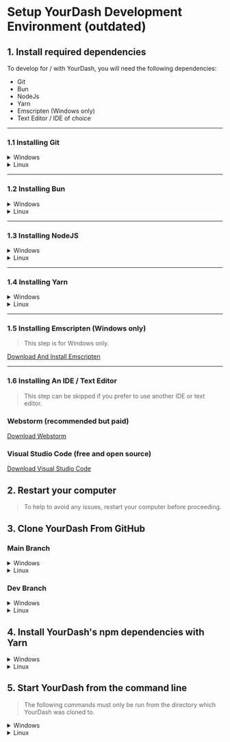 # Setup YourDash Development Environment (outdated)

## 1. Install required dependencies

To develop for / with YourDash, you will need the following dependencies:

- Git
- Bun
- NodeJs
- Yarn
- Emscripten (Windows only)
- Text Editor / IDE of choice

---

### 1.1 Installing Git

<details closed>

<summary>Windows</summary>

#### Windows

```powershell
winget install --id Git.Git -e --source winget
```

</details>

<details closed>

<summary>Linux</summary>

#### Linux

<details closed>

<summary>Ubuntu / Debian</summary>

```bash
sudo apt install git
```

</details>

<details closed>

<summary>Arch Linux</summary>

```bash
sudo pacman -S git
```

</details>

</details>

---

### 1.2 Installing Bun

<details closed>

<summary>Windows</summary>

### Windows

```powershell
powershell -c "irm bun.sh/install.powershell | iex"
```

</details>

<details closed>

<summary>Linux</summary>

### Linux

<details closed>

<summary>Ubuntu / Debian</summary>

```bash
sudo apt install curl
curl -fsSL https://bun.sh/install | bash
```

</details>

<details closed>

<summary>Arch Linux</summary>

```bash
sudo pacman -S curl
curl -fsSL https://bun.sh/install | bash
```

</details>

</details>

---

### 1.3 Installing NodeJS

<details closed>

<summary>Windows</summary>

### Windows

```powershell
winget install Schniz.fnm
fnm use --install-if-missing --lts
```

</details>

<details closed>

<summary>Linux</summary>

### Linux

<details closed>

<summary>Ubuntu / Debian</summary>

```bash
sudo apt install curl
curl -o- https://raw.githubusercontent.com/nvm-sh/nvm/v0.39.7/install.sh | bash
nvm install --lts
```

</details>

<details closed>

<summary>Arch Linux</summary>

```bash
sudo pacman -S curl
curl -o- https://raw.githubusercontent.com/nvm-sh/nvm/v0.39.7/install.sh | bash
nvm install --lts
```

</details>

</details>

---

### 1.4 Installing Yarn

<details closed>

<summary>Windows</summary>

### Windows

```powershell
npm i -g yarn
```

</details>

<details closed>

<summary>Linux</summary>

### Linux

<details closed>

<summary>Ubuntu / Debian</summary>

```bash
npm i -g yarn
```

</details>

<details closed>

<summary>Arch Linux</summary>

```bash
npm i -g yarn
```

</details>

</details>

---

### 1.5 Installing Emscripten (Windows only)

> This step is for Windows only.

<a href="https://emscripten.org/docs/getting_started/downloads.html">Download And Install Emscripten</a>

---

### 1.6 Installing An IDE / Text Editor

> This step can be skipped if you prefer to use another IDE or text editor.

### Webstorm (recommended but paid)

[Download Webstorm](https://www.jetbrains.com/webstorm/download/)

### Visual Studio Code (free and open source)

[Download Visual Studio Code](https://code.visualstudio.com/Download)

## 2. Restart your computer

> To help to avoid any issues, restart your computer before proceeding.

## 3. Clone YourDash From GitHub

### Main Branch

<details closed>

<summary>Windows</summary>

### Windows

```powershell
git clone git@github.com:yourdash/yourdash.git
```

</details>

<details closed>

<summary>Linux</summary>

### Linux

```bash
git clone git@github.com:yourdash/yourdash.git
```

</details>

### Dev Branch

<details closed>

<summary>Windows</summary>

### Windows

```powershell
git clone git@github.com:yourdash/yourdash.git -b dev
```

</details>

<details closed>

<summary>Linux</summary>

### Linux

```bash
git clone git@github.com:yourdash/yourdash.git -b dev
```

</details>

## 4. Install YourDash's npm dependencies with Yarn

<details closed>

<summary>Windows</summary>

### Windows

```powershell
yarn install
```

</details>

<details closed>

<summary>Linux</summary>

### Linux

```bash
yarn install
```

</details>

## 5. Start YourDash from the command line

> The following commands must only be run from the directory which YourDash was cloned to.

<details closed>

<summary>Windows</summary>

### Windows

#### Start the backend in development mode
```powershell
yarn run dev-backend
```

#### Start the web client in development mode
```powershell
yarn run dev-web
```

</details>

<details closed>

<summary>Linux</summary>

### Linux

#### Start the backend in development mode
```bash
yarn run dev-backend
```

#### Start the web client in development mode
```bash
yarn run dev-web
```

</details>
